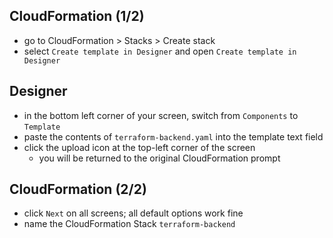 ## CloudFormation (1/2)
- go to CloudFormation > Stacks > Create stack
- select `Create template in Designer` and open `Create template in Designer`

## Designer
- in the bottom left corner of your screen, switch from `Components` to `Template`
- paste the contents of `terraform-backend.yaml` into the template text field
- click the upload icon at the top-left corner of the screen
    - you will be returned to the original CloudFormation prompt

## CloudFormation (2/2)
- click `Next` on all screens; all default options work fine
- name the CloudFormation Stack `terraform-backend`
